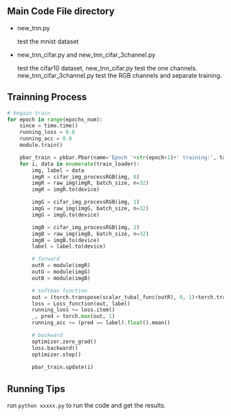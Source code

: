 ## Main Code File directory 
* new_tnn.py

  test the mnist dataset

* new_tnn_cifar.py and new_tnn_cifar_3channel.py

  test the cifar10 dataset, new_tnn_cifar.py test the one channels. new_tnn_cifar_3channel.py test the RGB channels and separate training.


## Trainning Process
```python 
# begain train
for epoch in range(epochs_num):
    since = time.time()
    running_loss = 0.0
    running_acc = 0.0
    module.train()

    pbar_train = pkbar.Pbar(name='Epoch '+str(epoch+1)+' training:', target=50000/batch_size)
    for i, data in enumerate(train_loader):
        img, label = data
        imgR = cifar_img_processRGB(img, 0)
        imgR = raw_img(imgR, batch_size, n=32)
        imgR = imgR.to(device)

        imgG = cifar_img_processRGB(img, 1)
        imgG = raw_img(imgG, batch_size, n=32)
        imgG = imgG.to(device)

        imgB = cifar_img_processRGB(img, 2)
        imgB = raw_img(imgB, batch_size, n=32)
        imgB = imgB.to(device)
        label = label.to(device)

        # forward
        outR = module(imgR)
        outG = module(imgG)
        outB = module(imgB)

        # softmax function
        out = (torch.transpose(scalar_tubal_func(outR), 0, 1)+torch.transpose(scalar_tubal_func(outG), 0, 1)+torch.transpose(scalar_tubal_func(outB), 0, 1))/3
        loss = Loss_function(out, label)
        running_loss += loss.item()
        _, pred = torch.max(out, 1)
        running_acc += (pred == label).float().mean()

        # backward
        optimizer.zero_grad()
        loss.backward()
        optimizer.step()
        
        pbar_train.update(i)
```
## Running Tips
run `python xxxxx.py` to run the code and get the results.
